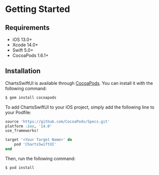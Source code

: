 # Getting Started

## Requirements

- iOS 13.0+
- Xcode 14.0+
- Swift 5.0+
- CocoaPods 1.6.1+

## Installation

ChartsSwiftUI is available through [CocoaPods](http://cocoapods.org). You can install it with the following command:

```bash
$ gem install cocoapods
```

To add ChartsSwiftUI to your iOS project, simply add the following line to your Podfile:

```ruby
source 'https://github.com/CocoaPods/Specs.git'
platform :ios, '14.0'
use_frameworks!

target '<Your Target Name>' do
    pod 'ChartsSwiftUI'
end
```

Then, run the following command:

```bash
$ pod install
```